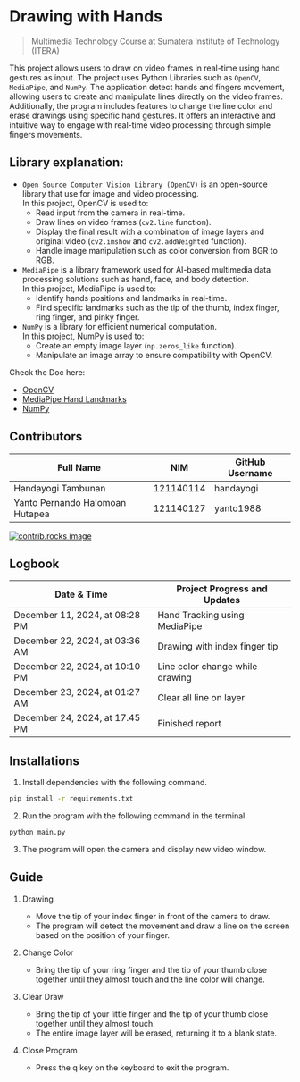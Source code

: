 # Drawing with Hands

> Multimedia Technology Course at Sumatera Institute of Technology (ITERA)

This project allows users to draw on video frames in real-time using hand gestures as input. The project uses Python Libraries such as `OpenCV`, `MediaPipe`, and `NumPy`.
The application detect hands and fingers movement, allowing users to create and manipulate lines directly on the video frames. Additionally, the program includes features
to change the line color and erase drawings using specific hand gestures. It offers an interactive and intuitive way to engage with real-time video processing through simple fingers movements.

## Library explanation:
- `Open Source Computer Vision Library (OpenCV)` is an open-source library that use for image and video processing.  
In this project, OpenCV is used to:
  - Read input from the camera in real-time.
  - Draw lines on video frames (`cv2.line` function).
  - Display the final result with a combination of image layers and original video (`cv2.imshow` and `cv2.addWeighted` function).
  - Handle image manipulation such as color conversion from BGR to RGB.
- `MediaPipe` is a library framework used for AI-based multimedia data processing solutions such as hand, face, and body detection.  
In this project, MediaPipe is used to:
  - Identify hands positions and landmarks in real-time.
  - Find specific landmarks such as the tip of the thumb, index finger, ring finger, and pinky finger.
- `NumPy` is a library for efficient numerical computation.  
In this project, NumPy is used to:
  - Create an empty image layer (`np.zeros_like` function).
  - Manipulate an image array to ensure compatibility with OpenCV.

Check the Doc here:
- [OpenCV](https://docs.opencv.org/4.x/)
- [MediaPipe Hand Landmarks](https://ai.google.dev/edge/mediapipe/solutions/vision/hand_landmarker)
- [NumPy](https://numpy.org/doc/)

## Contributors
| Full Name                       | NIM       | GitHub Username |
| ------------------------------- | --------- | --------------- |
| Handayogi Tambunan              | 121140114 | handayogi       |
| Yanto Pernando Halomoan Hutapea | 121140127 | yanto1988       |

<a href="https://github.com/handayogi/Drawing-with-Hands/graphs/contributors">
  <a href="https://github.com/yanto1988/Drawing-with-Hands/graphs/contributors">
  <img src="https://contrib.rocks/image?repo=handayogi/Drawing-with-Hands" alt="contrib.rocks image" />
</a>

## Logbook
| Date & Time                    | Project Progress and Updates    |
| ------------------------------ | ------------------------------- |
| December 11, 2024, at 08:28 PM | Hand Tracking using MediaPipe   |
| December 22, 2024, at 03:36 AM | Drawing with index finger tip   |
| December 22, 2024, at 10:10 PM | Line color change while drawing |
| December 23, 2024, at 01:27 AM | Clear all line on layer         |
| December 24, 2024, at 17.45 PM | Finished report                 |
## Installations
1. Install dependencies with the following command.
```sh
pip install -r requirements.txt
```
2. Run the program with the following command in the terminal.
```sh
python main.py
```
3. The program will open the camera and display new video window.

## Guide
1. Drawing
    - Move the tip of your index finger in front of the camera to draw.
    - The program will detect the movement and draw a line on the screen based on the position of your finger.

2. Change Color
   - Bring the tip of your ring finger and the tip of your thumb close together until they almost touch and the line color will change.

3. Clear Draw
   - Bring the tip of your little finger and the tip of your thumb close together until they almost touch.
   - The entire image layer will be erased, returning it to a blank state.
     
4. Close Program
   - Press the q key on the keyboard to exit the program.
